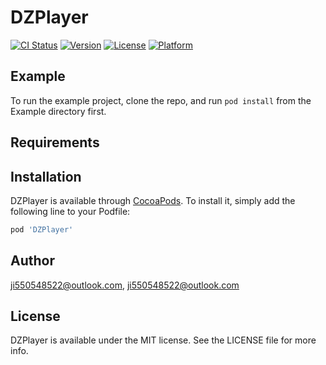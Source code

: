 # DZPlayer

[![CI Status](https://img.shields.io/travis/ji550548522@outlook.com/DZPlayer.svg?style=flat)](https://travis-ci.org/ji550548522@outlook.com/DZPlayer)
[![Version](https://img.shields.io/cocoapods/v/DZPlayer.svg?style=flat)](https://cocoapods.org/pods/DZPlayer)
[![License](https://img.shields.io/cocoapods/l/DZPlayer.svg?style=flat)](https://cocoapods.org/pods/DZPlayer)
[![Platform](https://img.shields.io/cocoapods/p/DZPlayer.svg?style=flat)](https://cocoapods.org/pods/DZPlayer)

## Example

To run the example project, clone the repo, and run `pod install` from the Example directory first.

## Requirements

## Installation

DZPlayer is available through [CocoaPods](https://cocoapods.org). To install
it, simply add the following line to your Podfile:

```ruby
pod 'DZPlayer'
```

## Author

ji550548522@outlook.com, ji550548522@outlook.com

## License

DZPlayer is available under the MIT license. See the LICENSE file for more info.
